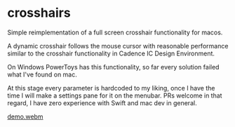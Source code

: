 # crosshairs

Simple reimplementation of a full screen crosshair functionality for macos.

A dynamic crosshair follows the mouse cursor with reasonable performance similar to the crosshair functionality in Cadence IC Design Environment.

On Windows PowerToys has this functionality, so far every solution failed what I've found on mac.

At this stage every parameter is hardcoded to my liking, once I have the time I will make a settings pane for it on the menubar. PRs welcome in that regard, I have zero experience with Swift and mac dev in general.

[demo.webm](https://github.com/user-attachments/assets/5d5828f0-4d16-414e-bc1f-b3e9ef72ba4f)

